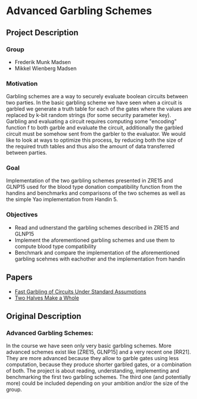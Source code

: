 # Advanced Garbling Schemes

## Project Description
### Group
- Frederik Munk Madsen
- Mikkel Wienberg Madsen

### Motivation
Garbling schemes are a way to securely evaluate boolean circuits between two parties. In the basic garbling scheme we have seen when a circuit is garbled we generate a truth table for each of the gates where the values are replaced by k-bit random strings (for some security parameter key). Garbling and evaluating a circuit requires computing some "encoding" function f to both garble and evaluate the circuit, additionally the garbled circuit must be somehow sent from the garbler to the evaluator. We would like to look at ways to optimize this process, by reducing both the size of the required truth tables and thus also the amount of data transferred between parties.

### Goal
Implementation of the two garbling schemes presented in ZRE15 and GLNP15 used for the blood type donation compatibility function from the handins and benchmarks and comparisons of the two schemes as well as the simple Yao implementation from Handin 5.

### Objectives
- Read and udnerstand the garbling schemes described in ZRE15 and GLNP15
- Implement the aforementioned garbling schemes and use them to compute blood type compatibility
- Benchmark and compare the implementation of the aforementioned garbling scehmes with eachother and the implementation from handin


## Papers
- [Fast Garbling of Circuits Under Standard Assumptions](https://eprint.iacr.org/2015/751.pdf)
- [Two Halves Make a Whole](https://eprint.iacr.org/2014/756.pdf)



## Original Description
### Advanced Garbling Schemes:
In the course we have seen only very basic garbling schemes. More advanced schemes exist like [ZRE15, GLNP15] and a very recent one [RR21]. They are more advanced
because they allow to garble gates using less computation, because they produce shorter garbled gates,
or a combination of both. The project is about reading, understanding, implementing and benchmarking the first two garbling schemes. The third one (and potentially more) could be included depending
on your ambition and/or the size of the group.
